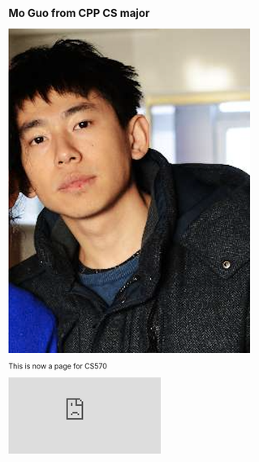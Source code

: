 ## Mo Guo from CPP CS major

![Image](profile.png)

This is now a page for CS570

![Resume](https://github.com/nanfier/nanfier.github.io/blob/master/Resume.pdf)
